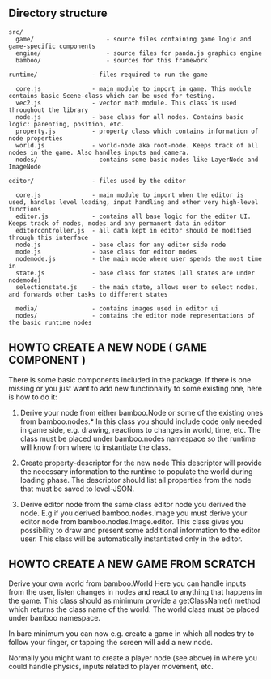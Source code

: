 Directory structure
-------------------

    src/
      game/                    - source files containing game logic and game-specific components
      engine/                  - source files for panda.js graphics engine
      bamboo/                  - sources for this framework

    runtime/               - files required to run the game

      core.js              - main module to import in game. This module contains basic Scene-class which can be used for testing.
      vec2.js              - vector math module. This class is used throughout the library
      node.js              - base class for all nodes. Contains basic logic: parenting, position, etc.
      property.js          - property class which contains information of node properties
      world.js             - world-node aka root-node. Keeps track of all nodes in the game. Also handles inputs and camera.
      nodes/               - contains some basic nodes like LayerNode and ImageNode

    editor/                - files used by the editor

      core.js              - main module to import when the editor is used, handles level loading, input handling and other very high-level functions
      editor.js            - contains all base logic for the editor UI. Keeps track of nodes, modes and any permanent data in editor
      editorcontroller.js  - all data kept in editor should be modified through this interface
      node.js              - base class for any editor side node
      mode.js              - base class for editor modes
      nodemode.js          - the main mode where user spends the most time in
      state.js             - base class for states (all states are under nodemode)
      selectionstate.js    - the main state, allows user to select nodes, and forwards other tasks to different states

      media/               - contains images used in editor ui
      nodes/               - contains the editor node representations of the basic runtime nodes
      



HOWTO CREATE A NEW NODE ( GAME COMPONENT )
------------------------------------------

There is some basic components included in the package. If there is one missing or you just want to add new functionality to some existing one, here is how to do it:

1) Derive your node from either bamboo.Node or some of the existing ones from bamboo.nodes.*
In this class you should include code only needed in game side, e.g. drawing, reactions to changes in world, time, etc.
The class must be placed under bamboo.nodes namespace so the runtime will know from where to instantiate the class.

2) Create property-descriptor for the new node
This descriptor will provide the necessary information to the runtime to populate the world during loading phase. The descriptor should list all properties from the node that must be saved to level-JSON.

3) Derive editor node from the same class editor node you derived the node.
E.g if you derived bamboo.nodes.Image you must derive your editor node from bamboo.nodes.Image.editor.
This class gives you possibility to draw and present some additional information to the editor user. This class will be automatically instantiated only in the editor.





HOWTO CREATE A NEW GAME FROM SCRATCH
------------------------------------

Derive your own world from bamboo.World
Here you can handle inputs from the user, listen changes in nodes and react to anything that happens in the game.
This class should as minimum provide a getClassName() method which returns the class name of the world. The world class must be placed under bamboo namespace.

In bare minimum you can now e.g. create a game in which all nodes try to follow your finger, or tapping the screen will add a new node.

Normally you might want to create a player node (see above) in where you could handle physics, inputs related to player movement, etc.


